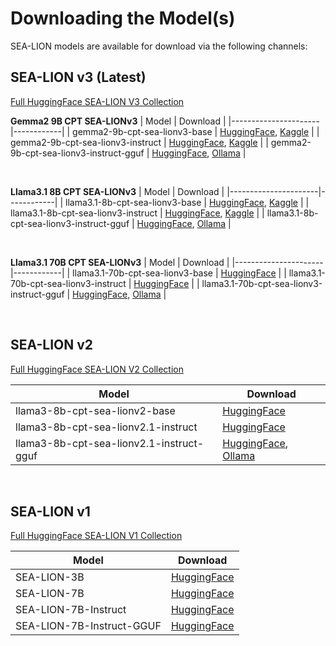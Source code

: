 # Downloading the Model(s)

SEA-LION models are available for download via the following channels:

## SEA-LION v3 (Latest)
[Full HuggingFace SEA-LION V3 Collection](https://huggingface.co/collections/aisingapore/sea-lionv3-672589a39cdadd6a5b199581)

**Gemma2 9B CPT SEA-LIONv3**
| Model                | Download   |
|----------------------|------------|
| gemma2-9b-cpt-sea-lionv3-base           | [HuggingFace](https://huggingface.co/aisingapore/gemma2-9b-cpt-sea-lionv3-base), [Kaggle](https://www.kaggle.com/models/ai-singapore/gemma2-9b-cpt-sea-lionv3-base)      |
| gemma2-9b-cpt-sea-lionv3-instruct | [HuggingFace](https://huggingface.co/aisingapore/gemma2-9b-cpt-sea-lionv3-instruct), [Kaggle](https://www.kaggle.com/models/ai-singapore/gemma2-9b-cpt-sea-lionv3-instruct)      |
| gemma2-9b-cpt-sea-lionv3-instruct-gguf | [HuggingFace](https://huggingface.co/aisingapore/gemma2-9b-cpt-sea-lionv3-instruct-gguf), [Ollama](https://ollama.com/aisingapore/gemma2-9b-cpt-sea-lionv3-instruct)      |

<br>

**Llama3.1 8B CPT SEA-LIONv3**
| Model                | Download   |
|----------------------|------------|
| llama3.1-8b-cpt-sea-lionv3-base           | [HuggingFace](https://huggingface.co/aisingapore/gemma2-9b-cpt-sea-lionv3-base), [Kaggle](https://www.kaggle.com/models/ai-singapore/llama3.1-8b-cpt-sea-lionv3-base)      |
| llama3.1-8b-cpt-sea-lionv3-instruct | [HuggingFace](hhttps://huggingface.co/aisingapore/llama3.1-8b-cpt-sea-lionv3-instruct), [Kaggle](https://www.kaggle.com/models/ai-singapore/llama3.1-8b-cpt-sea-lionv3-instruct)      |
| llama3.1-8b-cpt-sea-lionv3-instruct-gguf | [HuggingFace](https://huggingface.co/aisingapore/llama3.1-8b-cpt-sea-lionv3-instruct-gguf), [Ollama](https://ollama.com/aisingapore/llama3.1-8b-cpt-sea-lionv3-instruct)      |

<br>

**Llama3.1 70B CPT SEA-LIONv3**
| Model                | Download   |
|----------------------|------------|
| llama3.1-70b-cpt-sea-lionv3-base           | [HuggingFace](https://huggingface.co/aisingapore/llama3.1-70b-cpt-sea-lionv3-base)      |
| llama3.1-70b-cpt-sea-lionv3-instruct | [HuggingFace](https://huggingface.co/aisingapore/llama3.1-70b-cpt-sea-lionv3-instruct)      |
| llama3.1-70b-cpt-sea-lionv3-instruct-gguf | [HuggingFace](https://huggingface.co/aisingapore/llama3.1-70b-cpt-sea-lionv3-instruct-gguf), [Ollama](https://ollama.com/aisingapore/llama3.1-70b-cpt-sea-lionv3-instruct)      |

<br>

## SEA-LION v2
[Full HuggingFace SEA-LION V2 Collection](https://huggingface.co/collections/aisingapore/sea-lionv2-672589c4c7ea47e4174d3e7f)


| Model                | Download   |
|----------------------|------------|
llama3-8b-cpt-sea-lionv2-base           | [HuggingFace](https://huggingface.co/aisingapore/llama3-8b-cpt-sea-lionv2-base)      |
| llama3-8b-cpt-sea-lionv2.1-instruct | [HuggingFace](https://huggingface.co/aisingapore/llama3-8b-cpt-sea-lionv2.1-instruct)      |
| llama3-8b-cpt-sea-lionv2.1-instruct-gguf | [HuggingFace](https://huggingface.co/aisingapore/llama3-8b-cpt-sea-lionv2.1-instruct-gguf), [Ollama](https://ollama.com/aisingapore/llama3-8b-cpt-sea-lionv2.1-instruct)      |


<br>

## SEA-LION v1
[Full HuggingFace SEA-LION V1 Collection](https://huggingface.co/collections/aisingapore/sea-lionv1-672589cd29a1781afa6be35e)


| Model                | Download   |
|----------------------|------------|
| SEA-LION-3B          | [HuggingFace](https://huggingface.co/aisingapore/sea-lion-3b)      |
| SEA-LION-7B          | [HuggingFace](https://huggingface.co/aisingapore/sea-lion-7b)      |
| SEA-LION-7B-Instruct | [HuggingFace](https://huggingface.co/aisingapore/sea-lion-7b-instruct)      |
| SEA-LION-7B-Instruct-GGUF | [HuggingFace](https://huggingface.co/aisingapore/sea-lion-7b-instruct-gguf)     